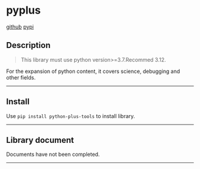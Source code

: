 # pyplus

[github](https://github.com/xystudio889/pyplus)
[pypi](https://pypi.org/project/python-plus-tools)

## Description

> This library must use python version>=3.7.Recommed 3.12.

For the expansion of python content, it covers science, debugging and other fields.

---

## Install

Use `pip install python-plus-tools` to install library.

---
## Library document

Documents have not been completed.

---